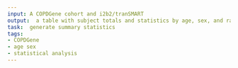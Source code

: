 ```yaml
---
input: A COPDGene cohort and i2b2/tranSMART
output:  a table with subject totals and statistics by age, sex, and race for each subset, if data are available
task:  generate summary statistics
tags:
- COPDGene
- age sex
- statistical analysis
---
```

